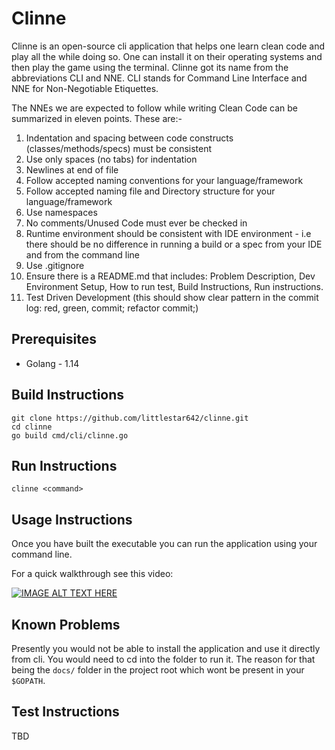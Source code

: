 # Clinne

Clinne is an open-source cli application that helps one learn clean code and play all the while doing so. One can install it on their operating systems and then play the game using the terminal. Clinne got its name from the abbreviations CLI and NNE. CLI stands for Command Line Interface and NNE for Non-Negotiable Etiquettes.

The NNEs we are expected to follow while writing Clean Code can be summarized in eleven points. These are:-

1. Indentation and spacing between code constructs (classes/methods/specs) must be consistent
2. Use only spaces (no tabs) for indentation
3. Newlines at end of file
4. Follow accepted naming conventions for your language/framework
5. Follow accepted naming file and Directory structure for your language/framework
6. Use namespaces
7. No comments/Unused Code must ever be checked in
8. Runtime environment should be consistent with IDE environment - i.e there should be no difference in running a build or a spec from your IDE and from the command line
9. Use .gitignore
10. Ensure there is a README.md that includes: Problem Description, Dev Environment Setup, How to run test, Build Instructions, Run instructions.
11. Test Driven Development (this should show clear pattern in the commit log: red, green, commit; refactor commit;)

## Prerequisites

- Golang - 1.14

## Build Instructions

```shell script
git clone https://github.com/littlestar642/clinne.git
cd clinne
go build cmd/cli/clinne.go
```

## Run Instructions

```shell script
clinne <command>
```

## Usage Instructions

Once you have built the executable you can run the application using your command line. 

For a quick walkthrough see this video:

[![IMAGE ALT TEXT HERE](https://img.youtube.com/vi/ct2-Fyj1B44/0.jpg)](https://www.youtube.com/watch?v=ct2-Fyj1B44)

## Known Problems

Presently you would not be able to install the application and use it directly from cli. You would need to cd into the folder to run it. The reason for that being the `docs/` folder in the project root which wont be present in your `$GOPATH`. 

## Test Instructions
TBD